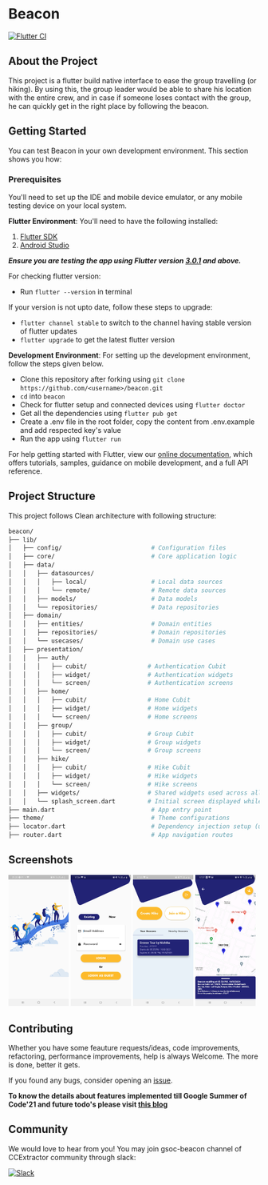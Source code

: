 # Beacon
[![Flutter CI](https://github.com/CCExtractor/beacon/actions/workflows/flutter-ci.yml/badge.svg)](https://github.com/CCExtractor/beacon/actions/workflows/flutter-ci.yml)

## About the Project

This project is a flutter build native interface to ease the group travelling (or hiking). By using this, the group leader would be able to share his location with the entire crew, and in case if someone loses contact with the group, he can quickly get in the right place by following the beacon.

## Getting Started

You can test Beacon in your own development environment. This section shows you how:

### Prerequisites

You'll need to set up the IDE and mobile device emulator, or any mobile testing device on your local system.

**Flutter Environment**: You'll need to have the following installed:
1. [Flutter SDK](https://flutter.dev/docs/get-started/install)
2. [Android Studio](https://developer.android.com/studio)

***Ensure you are testing the app using Flutter version [3.0.1](https://docs.flutter.dev/development/tools/sdk/releases?tab=windows) and above.***

For checking flutter version:
- Run `flutter --version` in terminal

If your version is not upto date, follow these steps to upgrade:
- `flutter channel stable` to switch to the channel having stable version of flutter updates
- `flutter upgrade` to get the latest flutter version

**Development Environment**: For setting up the development environment, follow the steps given below.

- Clone this repository after forking using `git clone https://github.com/<username>/beacon.git`
- `cd` into `beacon`
- Check for flutter setup and connected devices using `flutter doctor`
- Get all the dependencies using `flutter pub get`
- Create a .env file in the root folder, copy the content from .env.example and add respected key's value
- Run the app using `flutter run`

For help getting started with Flutter, view our
[online documentation](https://flutter.dev/docs), which offers tutorials,
samples, guidance on mobile development, and a full API reference.

## Project Structure

This project follows Clean architecture with following structure:

```bash
beacon/
├── lib/
│   ├── config/                         # Configuration files
│   ├── core/                           # Core application logic
│   ├── data/
│   │   ├── datasources/
│   │   │   ├── local/                  # Local data sources
│   │   │   └── remote/                 # Remote data sources
│   │   ├── models/                     # Data models
│   │   └── repositories/               # Data repositories
│   ├── domain/
│   │   ├── entities/                   # Domain entities
│   │   ├── repositories/               # Domain repositories
│   │   └── usecases/                   # Domain use cases
│   ├── presentation/
│   │   ├── auth/
│   │   │   ├── cubit/                 # Authentication Cubit
│   │   │   ├── widget/                # Authentication widgets
│   │   │   └── screen/                # Authentication screens
│   │   ├── home/
│   │   │   ├── cubit/                 # Home Cubit
│   │   │   ├── widget/                # Home widgets
│   │   │   └── screen/                # Home screens
│   │   ├── group/
│   │   │   ├── cubit/                 # Group Cubit
│   │   │   ├── widget/                # Group widgets
│   │   │   └── screen/                # Group screens
│   │   ├── hike/
│   │   │   ├── cubit/                 # Hike Cubit
│   │   │   ├── widget/                # Hike widgets
│   │   │   └── screen/                # Hike screens
│   │   ├── widgets/                   # Shared widgets used across all presentation folders
│   │   └── splash_screen.dart         # Initial screen displayed while loading
├── main.dart                           # App entry point
├── theme/                              # Theme configurations
├── locator.dart                        # Dependency injection setup (using get_it)
├── router.dart                         # App navigation routes
```

## Screenshots

<img src="screenshots/1.jpg" width="24%" /> <img src="screenshots/2.jpg" width="24%"/> <img src="screenshots/3.jpg" width="24%"/> <img src="screenshots/4.jpg" width="24%"/>

## Contributing

Whether you have some feauture requests/ideas, code improvements, refactoring, performance improvements, help is always Welcome. The more is done, better it gets.

If you found any bugs, consider opening an [issue](https://github.com/CCExtractor/beacon/issues/new).

**To know the details about features implemented till Google Summer of Code'21 and future todo's please visit [this blog](https://blog.nishthab.tech/gsoc-2021-ccextractor-beacon)**

## Community

We would love to hear from you! You may join gsoc-beacon channel of CCExtractor community through slack:

[![Slack](https://img.shields.io/badge/chat-on_slack-purple.svg?style=for-the-badge&logo=slack)](https://ccextractor.org/public/general/support/)